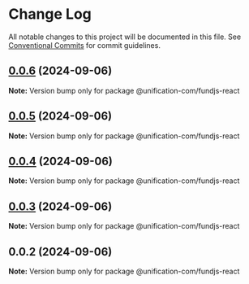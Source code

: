 # Change Log

All notable changes to this project will be documented in this file.
See [Conventional Commits](https://conventionalcommits.org) for commit guidelines.

## [0.0.6](https://github.com/unification-com/fundjs/compare/@unification-com/fundjs-react@0.0.5...@unification-com/fundjs-react@0.0.6) (2024-09-06)

**Note:** Version bump only for package @unification-com/fundjs-react

## [0.0.5](https://github.com/unification-com/fundjs/compare/@unification-com/fundjs-react@0.0.4...@unification-com/fundjs-react@0.0.5) (2024-09-06)

**Note:** Version bump only for package @unification-com/fundjs-react

## [0.0.4](https://github.com/unification-com/fundjs/compare/@unification-com/fundjs-react@0.0.3...@unification-com/fundjs-react@0.0.4) (2024-09-06)

**Note:** Version bump only for package @unification-com/fundjs-react

## [0.0.3](https://github.com/unification-com/fundjs/compare/@unification-com/fundjs-react@0.0.2...@unification-com/fundjs-react@0.0.3) (2024-09-06)

**Note:** Version bump only for package @unification-com/fundjs-react

## 0.0.2 (2024-09-06)

**Note:** Version bump only for package @unification-com/fundjs-react
